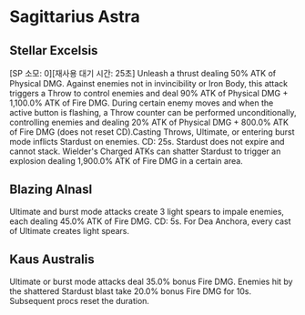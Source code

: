 # Sagittarius Astra

## Stellar Excelsis

[SP 소모: 0][재사용 대기 시간: 25초] Unleash a thrust dealing 50% ATK of Physical DMG. Against enemies not in invincibility or Iron Body, this attack triggers a Throw to control enemies and deal 90% ATK of Physical DMG + 1,100.0% ATK of Fire DMG. During certain enemy moves and when the active button is flashing, a Throw counter can be performed unconditionally, controlling enemies and dealing 20% ATK of Physical DMG + 800.0% ATK of Fire DMG (does not reset CD).Casting Throws, Ultimate, or entering burst mode inflicts Stardust on enemies. CD: 25s. Stardust does not expire and cannot stack. Wielder's Charged ATKs can shatter Stardust to trigger an explosion dealing 1,900.0% ATK of Fire DMG in a certain area.

## Blazing Alnasl

Ultimate and burst mode attacks create 3 light spears to impale enemies, each dealing 45.0% ATK of Fire DMG. CD: 5s. For Dea Anchora, every cast of Ultimate creates light spears.

## Kaus Australis

Ultimate or burst mode attacks deal 35.0% bonus Fire DMG. Enemies hit by the shattered Stardust blast take 20.0% bonus Fire DMG for 10s. Subsequent procs reset the duration.
